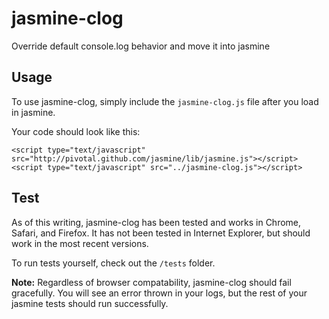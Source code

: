 jasmine-clog
============

Override default console.log behavior and move it into jasmine

Usage
-----

To use jasmine-clog, simply include the `jasmine-clog.js` file after you load in jasmine.  

Your code should look like this:

	<script type="text/javascript" src="http://pivotal.github.com/jasmine/lib/jasmine.js"></script>
	<script type="text/javascript" src="../jasmine-clog.js"></script>

Test
----

As of this writing, jasmine-clog has been tested and works in Chrome, Safari, and Firefox.  It has not been tested in Internet Explorer, but should work in the most recent versions.

To run tests yourself, check out the `/tests` folder.

**Note:** Regardless of browser compatability, jasmine-clog should fail gracefully.  You will see an error thrown in your logs, but the rest of your jasmine tests should run successfully.

